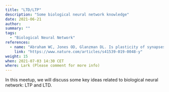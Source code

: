 ```yaml
---
title: "LTD/LTP"
description: "Some biological neural network knowledge"
date: 2021-06-21
author:
summary: ""
tags:
  - "Biological Neural Network"
references:
  - name: "Abraham WC, Jones OD, Glanzman DL. Is plasticity of synapses the mechanism of long-term memory storage? NPJ Sci Learn. 2019;4: 9. doi:10.1038/s41539-019-0048-y"
    link: "https://www.nature.com/articles/s41539-019-0048-y"
weight: 15
when: 2021-07-03 14:30 CET
where: Lark (Please comment for more info)
---
```


In this meetup, we will discuss some key ideas related to biological neural network: LTP and LTD.